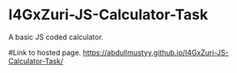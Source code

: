 # I4GxZuri-JS-Calculator-Task
A basic JS coded calculator.

#Link to hosted page.
https://abdullmustyy.github.io/I4GxZuri-JS-Calculator-Task/
